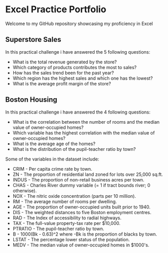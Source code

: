 # Excel Practice Portfolio
Welcome to my GitHub repository showcasing my proficiency in Excel

## Superstore Sales
In this practical challenge i have answered the 5 following questions:
* What is the total revenue generated by the store?
* Which category of products contributes the most to sales?
* How has the sales trend been for the past year?
* Which region has the highest sales and which one has the lowest?
* What is the average profit margin of the store?

## Boston Housing
In this practical challenge i have answered the 4 following questions:
* What is the correlation between the number of rooms and the median value of owner-occupied homes?
* Which variable has the highest correlation with the median value of owner-occupied homes?
* What is the average age of the homes?
* What is the distribution of the pupil-teacher ratio by town?

Some of the variables in the dataset include:
* CRIM - Per capita crime rate by town.
* ZN - The proportion of residential land zoned for lots over 25,000 sq.ft.
* INDUS - The proportion of non-retail business acres per town.
* CHAS - Charles River dummy variable (= 1 if tract bounds river; 0 otherwise).
* NOX - The nitric oxide concentration (parts per 10 million).
* RM - The average number of rooms per dwelling.
* AGE - The proportion of owner-occupied units built prior to 1940.
* DIS - The weighted distances to five Boston employment centres.
* RAD - The Index of accessibility to radial highways.
* TAX - The full-value property-tax rate per $10,000.
* PTRATIO - The pupil-teacher ratio by town.
* B - 1000(Bk - 0.63)^2 where -Bk is the proportion of blacks by town.
* LSTAT - The percentage lower status of the population.
* MEDV - The median value of owner-occupied homes in $1000's.


